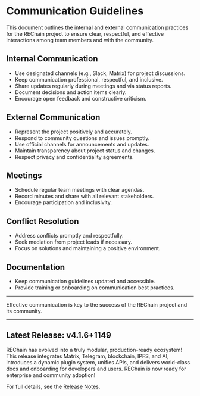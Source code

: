 # Communication Guidelines

This document outlines the internal and external communication practices for the REChain project to ensure clear, respectful, and effective interactions among team members and with the community.

## Internal Communication

- Use designated channels (e.g., Slack, Matrix) for project discussions.
- Keep communication professional, respectful, and inclusive.
- Share updates regularly during meetings and via status reports.
- Document decisions and action items clearly.
- Encourage open feedback and constructive criticism.

## External Communication

- Represent the project positively and accurately.
- Respond to community questions and issues promptly.
- Use official channels for announcements and updates.
- Maintain transparency about project status and changes.
- Respect privacy and confidentiality agreements.

## Meetings

- Schedule regular team meetings with clear agendas.
- Record minutes and share with all relevant stakeholders.
- Encourage participation and inclusivity.

## Conflict Resolution

- Address conflicts promptly and respectfully.
- Seek mediation from project leads if necessary.
- Focus on solutions and maintaining a positive environment.

## Documentation

- Keep communication guidelines updated and accessible.
- Provide training or onboarding on communication best practices.

---

Effective communication is key to the success of the REChain project and its community.

---

## Latest Release: v4.1.6+1149

REChain has evolved into a truly modular, production-ready ecosystem! This release integrates Matrix, Telegram, blockchain, IPFS, and AI, introduces a dynamic plugin system, unifies APIs, and delivers world-class docs and onboarding for developers and users. REChain is now ready for enterprise and community adoption!

For full details, see the [Release Notes](RELEASE_NOTES.md).

